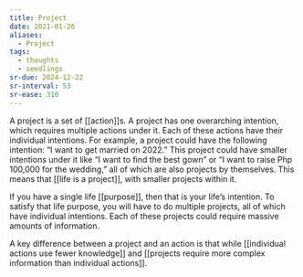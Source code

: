 ```yaml
---
title: Project
date: 2021-01-26
aliases:
  - Project
tags:
  - thoughts
  - seedlings
sr-due: 2024-12-22
sr-interval: 53
sr-ease: 310
---
```

A project is a set of [[action]]s. A project has one overarching intention, which requires multiple actions under it. Each of these actions have their individual intentions. For example, a project could have the following intention: “I want to get married on 2022.” This project could have smaller intentions under it like “I want to find the best gown” or “I want to raise Php 100,000 for the wedding,” all of which are also projects by themselves. This means that [[life is a project]], with smaller projects within it.

If you have a single life [[purpose]], then that is your life’s intention. To satisfy that life purpose, you will have to do multiple projects, all of which have individual intentions. Each of these projects could require massive amounts of information.

A key difference between a project and an action is that while [[individual actions use fewer knowledge]] and [[projects require more complex information than individual actions]].